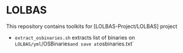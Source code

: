# LOLBAS

This repository contains toolkits for [LOLBAS-Project/LOLBAS] project

- `extract_osbinaries.sh` extracts list of binaries on `LOLBAS/yml`/OSBinaries` and save at `osbinaries.txt`
